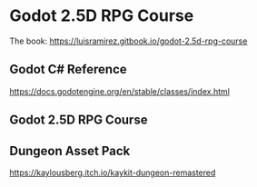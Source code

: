 # Godot 2.5D RPG Course

The book: https://luisramirez.gitbook.io/godot-2.5d-rpg-course

## Godot C# Reference

https://docs.godotengine.org/en/stable/classes/index.html

## Godot 2.5D RPG Course

## Dungeon Asset Pack

https://kaylousberg.itch.io/kaykit-dungeon-remastered
